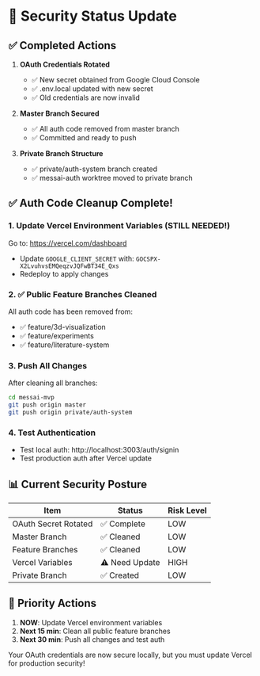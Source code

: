 # 🔐 Security Status Update

## ✅ Completed Actions

1. **OAuth Credentials Rotated**
   - ✅ New secret obtained from Google Cloud Console
   - ✅ .env.local updated with new secret
   - ✅ Old credentials are now invalid

2. **Master Branch Secured**
   - ✅ All auth code removed from master branch
   - ✅ Committed and ready to push

3. **Private Branch Structure**
   - ✅ private/auth-system branch created
   - ✅ messai-auth worktree moved to private branch

## ✅ Auth Code Cleanup Complete!

### 1. Update Vercel Environment Variables (STILL NEEDED!)
Go to: https://vercel.com/dashboard
- Update `GOOGLE_CLIENT_SECRET` with: `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`
- Redeploy to apply changes

### 2. ✅ Public Feature Branches Cleaned
All auth code has been removed from:
- ✅ feature/3d-visualization
- ✅ feature/experiments  
- ✅ feature/literature-system

### 3. Push All Changes
After cleaning all branches:
```bash
cd messai-mvp
git push origin master
git push origin private/auth-system
```

### 4. Test Authentication
- Test local auth: http://localhost:3003/auth/signin
- Test production auth after Vercel update

## 📊 Current Security Posture

| Item | Status | Risk Level |
|------|--------|------------|
| OAuth Secret Rotated | ✅ Complete | LOW |
| Master Branch | ✅ Cleaned | LOW |
| Feature Branches | ✅ Cleaned | LOW |
| Vercel Variables | ⚠️ Need Update | HIGH |
| Private Branch | ✅ Created | LOW |

## 🎯 Priority Actions

1. **NOW**: Update Vercel environment variables
2. **Next 15 min**: Clean all public feature branches
3. **Next 30 min**: Push all changes and test auth

Your OAuth credentials are now secure locally, but you must update Vercel for production security!